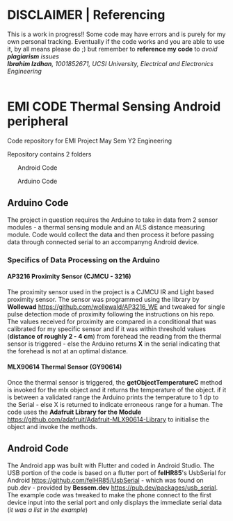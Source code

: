# DISCLAIMER | Referencing
This is a work in progress!! Some code may have errors and is purely for my own personal tracking. Eventually if the code works and you are able to use it, by all means please do ;) but remember to **reference my code** to *avoid **plagiarism** issues*<br>
***Ibrahim Izdhan**, 1001852671, UCSI University, Electrical and Electronics Engineering*<br><br>
# EMI CODE Thermal Sensing Android peripheral
 Code repository for EMI Project May Sem Y2 Engineering<br>

Repository contains 2 folders
<ol>Android Code</ol>
<ol>Arduino Code</ol>



## Arduino Code
The project in question requires the Arduino to take in data from 2 sensor modules - a thermal sensing module and an ALS distance measuring module. Code would collect the data and then process it before passing data through connected serial to an accompanyng Android device. <br>

### Specifics of Data Processing on the Arduino

#### AP3216 Proximity Sensor (CJMCU - 3216)
The proximity sensor used in the project is a CJMCU IR and Light based proximity sensor. The sensor was programmed using the library by **Wollewad**
https://github.com/wollewald/AP3216_WE and tweaked for single pulse detection mode of proximity following the instructions on his repo. The values received for proximity are compared in a conditional that was calibrated for my specific sensor and if it was within threshold values (**distance of roughly 2 - 4 cm**) from forehead the reading from the thermal sensor is triggered - else the Arduino returns **X** in the serial indicating that the forehead is not at an optimal distance. <br>

#### MLX90614 Thermal Sensor (GY90614)
Once the thermal sensor is triggered, the **getObjectTemperatureC** method is invoked for the mlx object and it returns the temperature of the object. if it is between a validated range the Arduino prints the temperature to 1 dp to the Serial - else X is returned to indicate erroneous range for a human.
The code uses the **Adafruit Library for the Module** https://github.com/adafruit/Adafruit-MLX90614-Library to initialise the object and invoke the methods.

## Android Code
The Android app was built with Flutter and coded in Android Studio. The USB portion of the code is based on a flutter port of **felHR85**'s UsbSerial for Android https://github.com/felHR85/UsbSerial - which was found on pub.dev - provided by **Bessem.dev** https://pub.dev/packages/usb_serial. The example code was tweaked to make the phone connect to the first device input into the serial port and only displays the immediate serial data (*it was a list in the example*)
